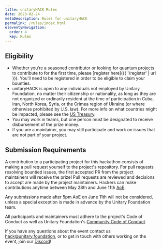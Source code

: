 ```yaml
---
title: unitaryHACK Rules
date: 2023-02-24
metaDescription: Rules for unitaryHACK
permalink: /rules/index.html
eleventyNavigation:
  order: 4
  key: Rules
---
```


## Eligibility

- Whether you’re a seasoned contributor or looking for quantum projects to contribute to for the first time, please [register here]({{ '/register' | url }}). You'll need to be registered in order to be eligible to claim your bounties.
- unitaryHACK is open to any individuals not employed by Unitary Foundation, no matter their citizenship or nationality, as long as they are not organized or ordinarily resident at the time of participation in Cuba, Iran, North Korea, Syria, or the Crimea region of Ukraine (or where otherwise prohibited by U.S. law). For more info on what countries might be impacted, please see the [US Treasury](https://home.treasury.gov/policy-issues/financial-sanctions/sanctions-programs-and-country-information).
- You may work in teams, but one person must be designated to receive disbursement of the prize money.
- If you are a maintainer, you may still participate and work on issues that are not part of your project.

## Submission Requirements

A contribution to a participating project for this hackathon consists of making a pull request yourself to the project's repository. For pull requests resolving bountied issues, the first accepted PR from the project maintainers will receive the prize! Pull requests are reviewed and decisions to accept are made by the project maintainers. Hackers can make contributions anytime between May 28th and June 11th [AoE](https://time.is/Anywhere_on_Earth). 

Any submissions made after 5pm AoE on June 11th will not be considered, unless a special exception is made in advance by the Unitary Foundation team.  

All participants and maintainers must adhere to the project's Code of Conduct as well as Unitary Foundation's [Community Code of Conduct](https://github.com/unitaryfund/unitary.fund/blob/master/CODE_OF_CONDUCT.md).

If you have any questions about the event contact us hack@unitary.foundation, or to get in touch with others working on the event, join our [Discord](https://discord.gg/2Y9z9xKKbr)!